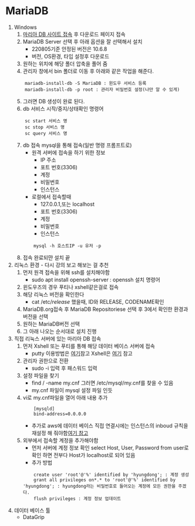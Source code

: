 # MariaDB
1. Windows
    1. [마리아 DB 사이트 접속](https://mariadb.org/) 후 다운로드 페이지 접속
    2. MariaDB Server 선택 후 아래 옵션을 잘 선택해서 설치
        - 220805기준 안정된 버전은 10.6.8
        - 버전, OS환경, 타입 설정후 다운로드
    3. 원하는 위치에 해당 폴더 압축을 풀어 줌
    4. 관리자 창에서 bin 폴더로 이동 후 아래와 같은 작업을 해준다.
    ```
        mariadb-install-db -S MariaDB : 윈도우 서비스 등록
        mariadb-install-db -p root : 관리자 비밀번호 설정(나만 알 수 있게)
    ```
    5. 그러면 DB 생성이 완료 된다.
    6. db 서비스 시작/중지/상태확인 명령어
    ```
        sc start 서비스 명
        sc stop 서비스 명
        sc query 서비스 명
    ```
    7. db 접속 mysql을 통해 접속(일반 명령 프롬프트로)
        + 원격 서버에 접속을 하기 위한 정보
            - IP 주소
            - 포트 번호(3306)
            - 계정
            - 비밀번호
            - 인스턴스
        + 로컬에서 접속할때
            - 127.0.0.1,또는 localhost
            - 포트 번호(3306)
            - 계정
            - 비밀번호
            - 인스턴스
        ```
            mysql -h 호스트IP -u 유저 -p 
        ```
    8. 접속 완료되먄 설치 끝
2. 리눅스 환경 - 다시 강의 보고 해보는 걸 추천
    1. 먼저 원격 접속을 위해 ssh를 설치해야함
        - sudo apt install openssh-server : openssh 설치 명령어
    2. 윈도우즈의 경우 푸티나 xshell같은걸로 접속
    3. 해당 리눅스 버전을 확인한다
        - cat /etc/*release* 했을때, ID와 RELEASE, CODENAME확인
    4. MariaDB.org접속 후 MariaDB Repositoriese 선택 후 3에서 확인한 환경과 버전을 선택
    5. 원하는 MariaDB버전 선택
    6. 그 아래 나오는 순서대로 설치 진행
3. 직접 리눅스 서버에 있는 마리아 DB 접속
    1. 먼저 Xshell 또는 푸티를 통해 해당 데이터 베이스 서버에 접속
        - putty 이용방법은 [여기](../Computer%20Science/System%20Softeware/SystemSoftware.md)참고 Xshell은 [여기](https://itmoon.tistory.com/58) 참고
    2. 관리자 권한으로 전환
        - sudo -i 입력 후 패스워드 입력
    3. 설정 파일을 찾기
        - find / -name my.cnf 그러면 /etc/mysql/my.cnf를 찾을 수 있음
        - my.cnf 파일이 mysql 설정 파일 인듯
    4. vi로 my.cnf파일을 열어 아래 내용 추가
        ```
            [mysqld]
            bind-address=0.0.0.0
        ```
        - 추가로 aws에 데이터 베이스 직접 연결시에는 인스턴스의 inboud 규칙을 재설정 해 줘야함[여기 참고](https://conkjh032.tistory.com/28)
    5. 외부에서 접속할 계정을 추가해야함
        - 먼저 서버에 계정 정보 확인 select Host, User, Password from user로 확인 하면 전부다 Host가 localhost로 되어 있음
        - 추가 방법
        ```
            create user 'root'@'%' identified by 'hyungdong'; : 계정 생성
            grant all privileges on*.* to 'root'@'%' identified by 'hyungdong'; : hyungdong라는 비밀번호로 들어오는 계정에 모든 권한을 주겠다.
            flush privileges : 계정 정보 업데이트
        ```
4. 데이터 베이스 툴
    - DataGrip 